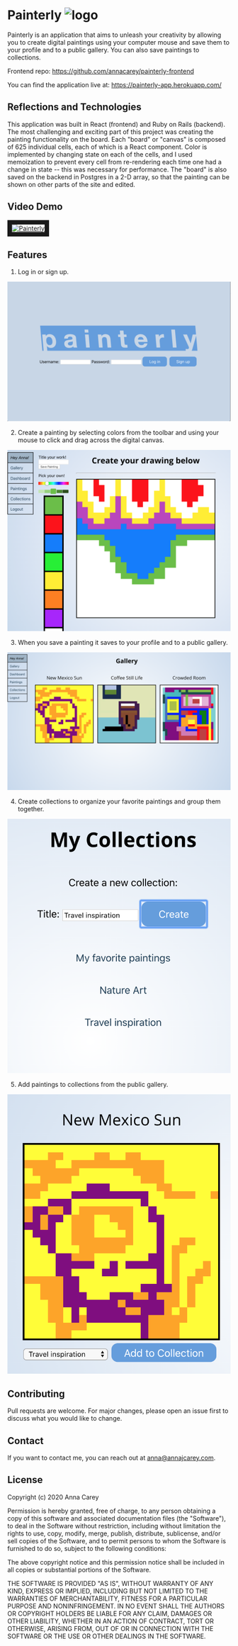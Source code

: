 # Painterly ![logo](./public/favicon-32x32.png "logo")

Painterly is an application that aims to unleash your creativity by allowing you to create digital paintings using your computer mouse and save them to your profile and to a public gallery. You can also save paintings to collections.

Frontend repo: https://github.com/annacarey/painterly-frontend

You can find the application live at: https://painterly-app.herokuapp.com/

## Reflections and Technologies

This application was built in React (frontend) and Ruby on Rails (backend). The most challenging and exciting part of this project was creating the painting functionality on the board. Each "board" or "canvas" is composed of 625 individual cells, each of which is a React component. Color is implemented by changing state on each of the cells, and I used memoization to prevent every cell from re-rendering each time one had a change in state -- this was necessary for performance. The "board" is also saved on the backend in Postgres in a 2-D array, so that the painting can be shown on other parts of the site and edited.

## Video Demo

<a href="http://www.youtube.com/watch?feature=player_embedded&v=H101rx7oPP0
" target="_blank"><img src="http://img.youtube.com/vi/H101rx7oPP0/0.jpg" 
alt="Painterly" width="240" height="180" border="10" /></a>


## Features

1. Log in or sign up.

![Homepage Screenshot](/public/images/screenshots/Homepage.png "Homepage")

2. Create a painting by selecting colors from the toolbar and using your mouse to click and drag across the digital canvas.

![Canvas](public/images/screenshots/Canvas.png "Canvas") 

3. When you save a painting it saves to your profile and to a public gallery.

![Gallery](public/images/screenshots/Gallery.png "Gallery")

4. Create collections to organize your favorite paintings and group them together.

![Collections](public/images/screenshots/Collections.png "Collections")

5. Add paintings to collections from the public gallery.

![Add to Collection Feature](/public/images/screenshots/AddToCollection.png "Add to Collection Feature")


## Contributing
Pull requests are welcome. For major changes, please open an issue first to discuss what you would like to change.

## Contact
If you want to contact me, you can reach out at anna@annajcarey.com.

## License

Copyright (c) 2020 Anna Carey

Permission is hereby granted, free of charge, to any person obtaining a copy
of this software and associated documentation files (the "Software"), to deal
in the Software without restriction, including without limitation the rights
to use, copy, modify, merge, publish, distribute, sublicense, and/or sell
copies of the Software, and to permit persons to whom the Software is
furnished to do so, subject to the following conditions:

The above copyright notice and this permission notice shall be included in all
copies or substantial portions of the Software.

THE SOFTWARE IS PROVIDED "AS IS", WITHOUT WARRANTY OF ANY KIND, EXPRESS OR
IMPLIED, INCLUDING BUT NOT LIMITED TO THE WARRANTIES OF MERCHANTABILITY,
FITNESS FOR A PARTICULAR PURPOSE AND NONINFRINGEMENT. IN NO EVENT SHALL THE
AUTHORS OR COPYRIGHT HOLDERS BE LIABLE FOR ANY CLAIM, DAMAGES OR OTHER
LIABILITY, WHETHER IN AN ACTION OF CONTRACT, TORT OR OTHERWISE, ARISING FROM,
OUT OF OR IN CONNECTION WITH THE SOFTWARE OR THE USE OR OTHER DEALINGS IN THE
SOFTWARE.
